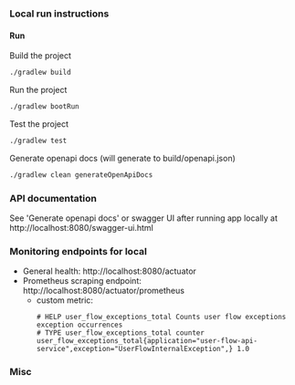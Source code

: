 ### Local run instructions

#### Run

Build the project
```bash
./gradlew build
```

Run the project
```bash
./gradlew bootRun
```

Test the project
```bash
./gradlew test
```

Generate openapi docs (will generate to build/openapi.json)
```bash
./gradlew clean generateOpenApiDocs
```

### API documentation
See 'Generate openapi docs' or swagger UI after running app locally at http://localhost:8080/swagger-ui.html


### Monitoring endpoints for local
* General health: http://localhost:8080/actuator
* Prometheus scraping endpoint: http://localhost:8080/actuator/prometheus
    - custom metric:
      ```
      # HELP user_flow_exceptions_total Counts user flow exceptions exception occurrences
      # TYPE user_flow_exceptions_total counter
      user_flow_exceptions_total{application="user-flow-api-service",exception="UserFlowInternalException",} 1.0
      ```

### Misc
